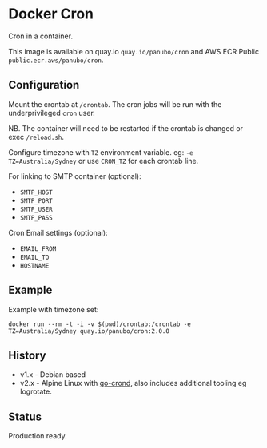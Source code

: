 # Docker Cron

Cron in a container.

This image is available on quay.io `quay.io/panubo/cron` and AWS ECR Public `public.ecr.aws/panubo/cron`.

## Configuration

Mount the crontab at `/crontab`. The cron jobs will be run with the underprivileged `cron` user.

NB. The container will need to be restarted if the crontab is changed or exec `/reload.sh`.

Configure timezone with `TZ` environment variable. eg: `-e TZ=Australia/Sydney`
or use `CRON_TZ` for each crontab line.

For linking to SMTP container (optional):

- `SMTP_HOST`
- `SMTP_PORT`
- `SMTP_USER`
- `SMTP_PASS`

Cron Email settings (optional):

 - `EMAIL_FROM`
 - `EMAIL_TO`
 - `HOSTNAME`

## Example

Example with timezone set:

`docker run --rm -t -i -v $(pwd)/crontab:/crontab -e TZ=Australia/Sydney quay.io/panubo/cron:2.0.0`

## History

- v1.x - Debian based
- v2.x - Alpine Linux with [go-crond](https://github.com/webdevops/go-crond/), also includes additional tooling eg logrotate.

## Status

Production ready.
